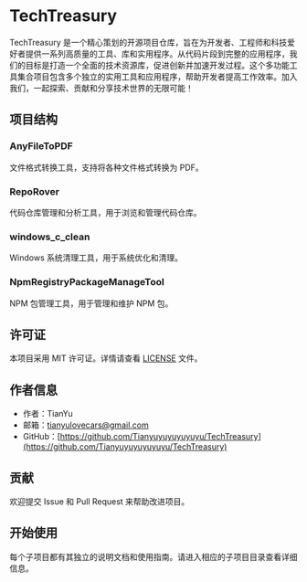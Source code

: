 # TechTreasury

TechTreasury 是一个精心策划的开源项目仓库，旨在为开发者、工程师和科技爱好者提供一系列高质量的工具、库和实用程序。从代码片段到完整的应用程序，我们的目标是打造一个全面的技术资源库，促进创新并加速开发过程。这个多功能工具集合项目包含多个独立的实用工具和应用程序，帮助开发者提高工作效率。加入我们，一起探索、贡献和分享技术世界的无限可能！

## 项目结构

### AnyFileToPDF
文件格式转换工具，支持将各种文件格式转换为 PDF。

### RepoRover
代码仓库管理和分析工具，用于浏览和管理代码仓库。

### windows_c_clean
Windows 系统清理工具，用于系统优化和清理。

### NpmRegistryPackageManageTool
NPM 包管理工具，用于管理和维护 NPM 包。

## 许可证

本项目采用 MIT 许可证。详情请查看 [LICENSE](LICENSE) 文件。

## 作者信息

- 作者：TianYu
- 邮箱：tianyulovecars@gmail.com
- GitHub：[https://github.com/Tianyuyuyuyuyuyu/TechTreasury](https://github.com/Tianyuyuyuyuyuyu/TechTreasury)

## 贡献

欢迎提交 Issue 和 Pull Request 来帮助改进项目。

## 开始使用

每个子项目都有其独立的说明文档和使用指南。请进入相应的子项目目录查看详细信息。
